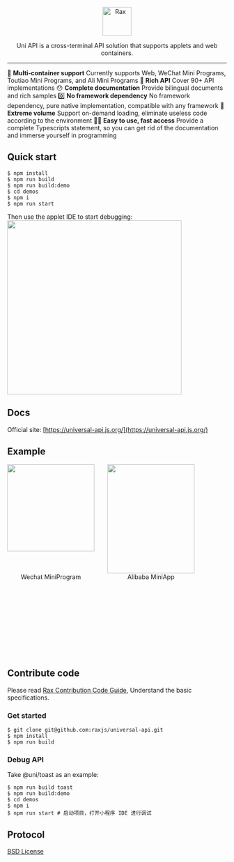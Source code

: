 <p align="center">
  <a href="https://rax.js.org/docs/guide/about-miniapp">
    <img alt="Rax" src="https://user-images.githubusercontent.com/677114/59907138-e99f7180-943c-11e9-8769-07021d9fe1ca.png" width="66">
  </a>
</p>

<p align="center">
Uni API is a cross-terminal API solution that supports applets and web containers.
</p>

---

🎉 **Multi-container support** Currently supports Web, WeChat Mini Programs, Toutiao Mini Programs, and Ali Mini Programs
🐂 **Rich API** Cover 90+ API implementations
😯 **Complete documentation** Provide bilingual documents and rich samples
0️⃣ **No framework dependency** No framework dependency, pure native implementation, compatible with any framework
🚀 **Extreme volume** Support on-demand loading, eliminate useless code according to the environment
👍🏻 **Easy to use, fast access** Provide a complete Typescripts statement, so you can get rid of the documentation and immerse yourself in programming

## Quick start

```
$ npm install
$ npm run build
$ npm run build:demo
$ cd demos
$ npm i
$ npm run start
```

Then use the applet IDE to start debugging:
<img height="400" src="https://gw.alicdn.com/imgextra/i3/O1CN01oVy1Sl1iPXLdviD7x_!!6000000004405-2-tps-3584-2240.png">

## Docs
Official site: [https://universal-api.js.org/](https://universal-api.js.org/)

## Example
<div style="display: flex;margin-bottom: 200px;">
  <div>
    <div style="width: 200px;height: 250px;">
      <img src="https://img.alicdn.com/imgextra/i1/O1CN01upA1bP1CxpGb8qLPp_!!6000000000148-0-tps-662-662.jpg" width="200" height="200" />
    </div>
    <div style="text-align: center;">Wechat MiniProgram</div>
  </div>
  <div style="margin-left: 30px;">
    <div style="line-height: 0;">
      <img src="https://gw.alicdn.com/imgextra/i3/O1CN01Ca6t2Q2AEpIXh4r0u_!!6000000008172-0-tps-1540-1906.jpg" width="200" height="250" />
    </div>
    <div style="text-align: center;">Alibaba MiniApp</div>
  </div>
</div>

## Contribute code
Please read [Rax Contribution Code Guide](https://github.com/alibaba/rax/wiki/CONTRIBUTING), Understand the basic specifications.

### Get started

```
$ git clone git@github.com:raxjs/universal-api.git
$ npm install
$ npm run build
```

### Debug API
Take @uni/toast as an example:

```
$ npm run build toast
$ npm run build:demo
$ cd demos
$ npm i
$ npm run start # 启动项目，打开小程序 IDE 进行调试
```

## Protocol

[BSD License](https://github.com/raxjs/miniapp/blob/master/LICENSE)
